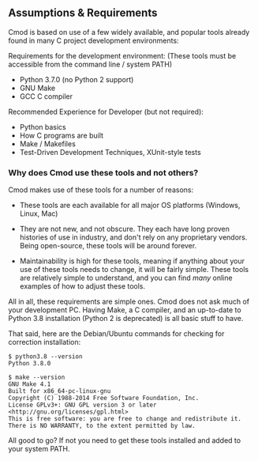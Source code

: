 ## Assumptions & Requirements

Cmod is based on use of a few widely available, and popular tools already found in many C project development environments:

Requirements for the development environment:
(These tools must be accessible from the command line / system PATH)
- Python 3.7.0 (no Python 2 support)
- GNU Make
- GCC C compiler

Recommended Experience for Developer (but not required):
- Python basics
- How C programs are built
- Make / Makefiles
- Test-Driven Development Techniques, XUnit-style tests

### Why does Cmod use these tools and not others?

Cmod makes use of these tools for a number of reasons:

- These tools are each available for all major OS platforms (Windows, Linux, Mac)

- They are not new, and not obscure. They each have long proven histories of use in industry, and don't rely on any proprietary vendors. Being open-source, these tools will be around forever.

- Maintainability is high for these tools, meaning if anything about your use of these tools needs to change, it will be fairly simple. These tools are relatively simple to understand, and you can find *many* online examples of how to adjust these tools.

All in all, these requirements are simple ones. Cmod does not ask much of your development PC. Having Make, a C compiler, and an up-to-date to Python 3.8 installation (Python 2 is deprecated) is all basic stuff to have.

That said, here are the Debian/Ubuntu commands for checking for correction installation:

```shell
$ python3.8 --version
Python 3.8.0
```

```shell
$ make --version
GNU Make 4.1
Built for x86_64-pc-linux-gnu
Copyright (C) 1988-2014 Free Software Foundation, Inc.
License GPLv3+: GNU GPL version 3 or later <http://gnu.org/licenses/gpl.html>
This is free software: you are free to change and redistribute it.
There is NO WARRANTY, to the extent permitted by law.
```
All good to go? If not you need to get these tools installed and added to your system PATH.
